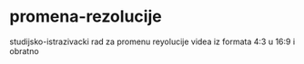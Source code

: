 # promena-rezolucije
studijsko-istrazivacki rad za promenu reyolucije videa iz formata 4:3 u 16:9 i obratno
